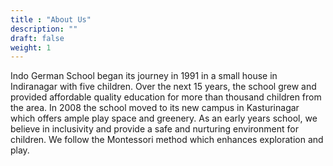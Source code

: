 ```yaml
---
title : "About Us"
description: ""
draft: false
weight: 1
---
```


Indo German School began its journey in 1991 in a small house in Indiranagar with five children. Over the next 15 years, the school grew and provided affordable quality education for more than thousand children from the area. In 2008 the school moved to its new campus in Kasturinagar which offers ample play space and greenery. As an early years school, we believe in inclusivity and provide a safe and nurturing environment for children. We follow the Montessori method which enhances exploration and play.